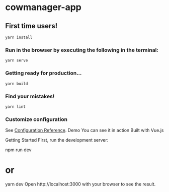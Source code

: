 # cowmanager-app

## First time users!
```
yarn install
```

### Run in the browser by executing the following in the terminal:
```
yarn serve
```

### Getting ready for production...
```
yarn build
```

### Find your mistakes!
```
yarn lint
```

### Customize configuration
See [Configuration Reference](https://cli.vuejs.org/config/).
Demo
You can see it in action 
Built with
 Vue.js

Getting Started
First, run the development server:

npm run dev
# or
yarn dev
Open http://localhost:3000 with your browser to see the result.
